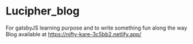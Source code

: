 # Lucipher_blog
For gatsbyJS learning purpose and to write something fun along the way
Blog available at https://nifty-kare-3c5bb2.netlify.app/
